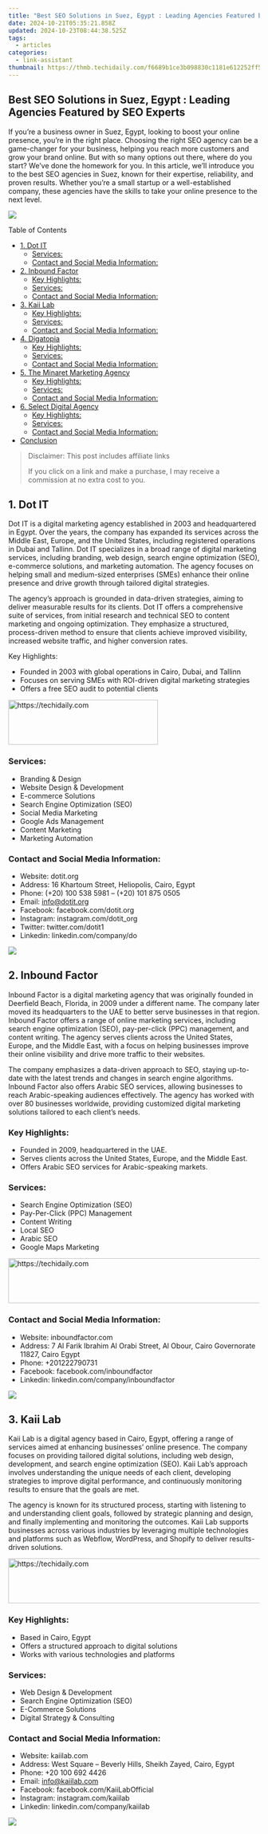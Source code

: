 ```yaml
---
title: "Best SEO Solutions in Suez, Egypt : Leading Agencies Featured by SEO Experts"
date: 2024-10-21T05:35:21.858Z
updated: 2024-10-23T08:44:38.525Z
tags:
  - articles
categories:
  - link-assistant
thumbnail: https://thmb.techidaily.com/f6689b1ce3b098830c1181e612252ff5b928460b4d7d4122dbd300e015bd5d6c.jpg
---
```


## Best SEO Solutions in Suez, Egypt : Leading Agencies Featured by SEO Experts

If you’re a business owner in Suez, Egypt, looking to boost your online presence, you’re in the right place. Choosing the right SEO agency can be a game-changer for your business, helping you reach more customers and grow your brand online. But with so many options out there, where do you start? We’ve done the homework for you. In this article, we’ll introduce you to the best SEO agencies in Suez, known for their expertise, reliability, and proven results. Whether you’re a small startup or a well-established company, these agencies have the skills to take your online presence to the next level.

![](https://www.link-assistant.com/articles/wp-content/uploads/2024/08/Dot-IT-.jpeg)

Table of Contents

* [1\. Dot IT](https://tools.techidaily.com/link-assistant/products/)  
   * [Services:](https://tools.techidaily.com/link-assistant/products/)  
   * [Contact and Social Media Information:](https://tools.techidaily.com/link-assistant/products/)
* [2\. Inbound Factor](https://tools.techidaily.com/link-assistant/products/)  
   * [Key Highlights:](https://tools.techidaily.com/link-assistant/products/)  
   * [Services:](https://tools.techidaily.com/link-assistant/products/)  
   * [Contact and Social Media Information:](https://tools.techidaily.com/link-assistant/products/)
* [3\. Kaii Lab](https://tools.techidaily.com/link-assistant/products/)  
   * [Key Highlights:](https://tools.techidaily.com/link-assistant/products/)  
   * [Services:](https://tools.techidaily.com/link-assistant/products/)  
   * [Contact and Social Media Information:](https://tools.techidaily.com/link-assistant/products/)
* [4\. Digatopia](https://tools.techidaily.com/link-assistant/products/)  
   * [Key Highlights:](https://tools.techidaily.com/link-assistant/products/)  
   * [Services:](https://tools.techidaily.com/link-assistant/products/)  
   * [Contact and Social Media Information:](https://tools.techidaily.com/link-assistant/products/)
* [5\. The Minaret Marketing Agency](https://tools.techidaily.com/link-assistant/products/)  
   * [Key Highlights:](https://tools.techidaily.com/link-assistant/products/)  
   * [Services:](https://tools.techidaily.com/link-assistant/products/)  
   * [Contact and Social Media Information:](https://tools.techidaily.com/link-assistant/products/)
* [6\. Select Digital Agency](https://tools.techidaily.com/link-assistant/products/)  
   * [Key Highlights:](https://tools.techidaily.com/link-assistant/products/)  
   * [Services:](https://tools.techidaily.com/link-assistant/products/)  
   * [Contact and Social Media Information:](https://tools.techidaily.com/link-assistant/products/)
* [Conclusion](https://tools.techidaily.com/link-assistant/products/)

>  Disclaimer: This post includes affiliate links
>
>  If you click on a link and make a purchase, I may receive a commission at no extra cost to you.
>

## 1\. Dot IT

Dot IT is a digital marketing agency established in 2003 and headquartered in Egypt. Over the years, the company has expanded its services across the Middle East, Europe, and the United States, including registered operations in Dubai and Tallinn. Dot IT specializes in a broad range of digital marketing services, including branding, web design, search engine optimization (SEO), e-commerce solutions, and marketing automation. The agency focuses on helping small and medium-sized enterprises (SMEs) enhance their online presence and drive growth through tailored digital strategies.

The agency’s approach is grounded in data-driven strategies, aiming to deliver measurable results for its clients. Dot IT offers a comprehensive suite of services, from initial research and technical SEO to content marketing and ongoing optimization. They emphasize a structured, process-driven method to ensure that clients achieve improved visibility, increased website traffic, and higher conversion rates.

Key Highlights:

* Founded in 2003 with global operations in Cairo, Dubai, and Tallinn
* Focuses on serving SMEs with ROI-driven digital marketing strategies
* Offers a free SEO audit to potential clients

<!-- affiliate ads begin -->
<a href="https://aligracehair.sjv.io/c/5597632/1948932/19272" target="_top" id="1948932">
  <img src="//a.impactradius-go.com/display-ad/19272-1948932" border="0" alt="https://techidaily.com" width="300" height="90"/>
</a>
<img height="0" width="0" src="https://aligracehair.sjv.io/i/5597632/1948932/19272" style="position:absolute;visibility:hidden;" border="0" />
<!-- affiliate ads end -->

### Services:

* Branding & Design
* Website Design & Development
* E-commerce Solutions
* Search Engine Optimization (SEO)
* Social Media Marketing
* Google Ads Management
* Content Marketing
* Marketing Automation

### Contact and Social Media Information:

* Website: dotit.org
* Address: 16 Khartoum Street, Heliopolis, Cairo, Egypt
* Phone: (+20) 100 538 5981 – (+20) 101 875 0505
* Email: info@dotit.org
* Facebook: facebook.com/dotit.org
* Instagram: instagram.com/dotit\_org
* Twitter: twitter.com/dotit1
* Linkedin: linkedin.com/company/do

![](https://www.link-assistant.com/articles/wp-content/uploads/2024/08/Inbound-Factor-1024x283.png)

## 2\. Inbound Factor

Inbound Factor is a digital marketing agency that was originally founded in Deerfield Beach, Florida, in 2009 under a different name. The company later moved its headquarters to the UAE to better serve businesses in that region. Inbound Factor offers a range of online marketing services, including search engine optimization (SEO), pay-per-click (PPC) management, and content writing. The agency serves clients across the United States, Europe, and the Middle East, with a focus on helping businesses improve their online visibility and drive more traffic to their websites.

The company emphasizes a data-driven approach to SEO, staying up-to-date with the latest trends and changes in search engine algorithms. Inbound Factor also offers Arabic SEO services, allowing businesses to reach Arabic-speaking audiences effectively. The agency has worked with over 80 businesses worldwide, providing customized digital marketing solutions tailored to each client’s needs.

### Key Highlights:

* Founded in 2009, headquartered in the UAE.
* Serves clients across the United States, Europe, and the Middle East.
* Offers Arabic SEO services for Arabic-speaking markets.

### Services:

* Search Engine Optimization (SEO)
* Pay-Per-Click (PPC) Management
* Content Writing
* Local SEO
* Arabic SEO
* Google Maps Marketing

<!-- affiliate ads begin -->
<a href="https://appsumo.8odi.net/c/5597632/2123728/7443" target="_top" id="2123728">
  <img src="//a.impactradius-go.com/display-ad/7443-2123728" border="0" alt="https://techidaily.com" width="728" height="90"/>
</a>
<img height="0" width="0" src="https://appsumo.8odi.net/i/5597632/2123728/7443" style="position:absolute;visibility:hidden;" border="0" />
<!-- affiliate ads end -->

### Contact and Social Media Information:

* Website: inboundfactor.com
* Address: 7 Al Farik Ibrahim Al Orabi Street, Al Obour, Cairo Governorate 11827, Cairo Egypt
* Phone: +201222790731
* Facebook: facebook.com/inboundfactor
* Linkedin: linkedin.com/company/inboundfactor

![](https://www.link-assistant.com/articles/wp-content/uploads/2024/08/Kaii-Lab.png)

## 3\. Kaii Lab

Kaii Lab is a digital agency based in Cairo, Egypt, offering a range of services aimed at enhancing businesses’ online presence. The company focuses on providing tailored digital solutions, including web design, development, and search engine optimization (SEO). Kaii Lab’s approach involves understanding the unique needs of each client, developing strategies to improve digital performance, and continuously monitoring results to ensure that the goals are met.

The agency is known for its structured process, starting with listening to and understanding client goals, followed by strategic planning and design, and finally implementing and monitoring the outcomes. Kaii Lab supports businesses across various industries by leveraging multiple technologies and platforms such as Webflow, WordPress, and Shopify to deliver results-driven solutions.

<!-- affiliate ads begin -->
<a href="https://laganoo.pxf.io/c/5597632/1657386/16446" target="_top" id="1657386">
  <img src="//a.impactradius-go.com/display-ad/16446-1657386" border="0" alt="https://techidaily.com" width="728" height="90"/>
</a>
<img height="0" width="0" src="https://laganoo.pxf.io/i/5597632/1657386/16446" style="position:absolute;visibility:hidden;" border="0" />
<!-- affiliate ads end -->

### Key Highlights:

* Based in Cairo, Egypt
* Offers a structured approach to digital solutions
* Works with various technologies and platforms

### Services:

* Web Design & Development
* Search Engine Optimization (SEO)
* E-Commerce Solutions
* Digital Strategy & Consulting

### Contact and Social Media Information:

* Website: kaiilab.com
* Address: West Square – Beverly Hills, Sheikh Zayed, Cairo, Egypt
* Phone: +20 100 692 4426
* Email: info@kaiilab.com
* Facebook: facebook.com/KaiiLabOfficial
* Instagram: instagram.com/kaiilab
* Linkedin: linkedin.com/company/kaiilab

![](https://www.link-assistant.com/articles/wp-content/uploads/2024/08/Digatopia.png)

<!-- affiliate ads begin -->
<span id="1531882">
					<video width="864" height="1536" style="cursor:pointer"
           poster="//a.impactradius-go.com/display-clicktoplayimage/1531882.png"
           onclick="if(!this.playClicked){this.play();this.setAttribute('controls',true);this.playClicked=true;}">
	   <source src="//a.impactradius-go.com/display-ad/16446-1531882">
	   <img src="//a.impactradius-go.com/display-clicktoplayimage/1531882.png" style="border: none; height: 100%; width: 100%; object-fit: contain">
	</video>
	<div style="width:540px;text-align:center"><a href="javascript:window.open(decodeURIComponent('https%3A%2F%2Flaganoo.pxf.io%2Fc%2F5597632%2F1531882%2F16446'), '_blank');void(0);">Click here</a></div>
</span>
<img height="0" width="0" src="https://imp.pxf.io/i/5597632/1531882/16446" style="position:absolute;visibility:hidden;" border="0" />
<!-- affiliate ads end -->

## 4\. Digatopia

Digatopia is a digital marketing and web solutions agency based in Egypt, established in 2018\. The company offers a range of digital services aimed at helping businesses enhance their online presence. With a focus on creating tailored marketing strategies, Digatopia works with clients across various industries to develop digital solutions that align with their specific needs. The company has grown from its origins as a small team to serving over 100 clients worldwide, providing services that include website design, e-commerce development, and mobile app creation.

Digatopia also specializes in search engine optimization (SEO), ensuring that clients’ websites are optimized to rank higher in search engine results. The agency emphasizes the importance of innovation in its approach to digital marketing, striving to turn clients’ ideas into effective digital realities. By offering a comprehensive suite of services, Digatopia aims to support businesses in achieving their goals in the increasingly competitive online marketplace.

### Key Highlights:

* Founded in 2018
* Based in Egypt
* Over 100 clients served worldwide

### Services:

* Website design and development
* E-commerce store development
* Mobile app design and development
* Search engine optimization (SEO)
* Social media management
* Content creation
* Ad campaign management
* 3D design
* Web hosting

### Contact and Social Media Information:

* Website: digatopia.com
* Address: Kafr El-Sheikh, Kafr El-Sheikh 33732, EG
* Phone: 201021341660
* Email: info@digatopia.com
* Facebook: facebook.com/digatopia
* Instagram: instagram.com/digatopia
* Twitter: twitter.com/digatopia
* Linkedin: linkedin.com/company/digatopia

![](https://www.link-assistant.com/articles/wp-content/uploads/2024/08/The-Minaret-Marketing-Agency.png)

## 5\. The Minaret Marketing Agency

The Minaret Marketing Agency is a digital marketing company based in Egypt, focusing on enhancing brand visibility and digital presence. The agency employs a blend of creativity and data-driven strategies to assist businesses in navigating the digital landscape. Their approach is rooted in crafting tailored strategies that align with their clients’ goals, helping them establish a lasting presence online.

Founded with the vision of acting as a guiding light for brands, The Minaret Marketing Agency offers a wide range of services. These services are designed to address various aspects of digital marketing, from foundational strategies and content development to social media engagement and web design. The agency emphasizes the importance of understanding the unique needs of each client and delivering customized solutions that contribute to long-term growth.

### Key Highlights:

* Specializes in digital marketing and brand elevation.
* Focuses on both creative and data-driven strategies.
* Provides a comprehensive range of services tailored to business growth.

### Services:

* Strategic Planning and Consulting
* Branding and Identity Development
* Content Strategy and SEO
* Social Media and Influencer Marketing
* Web and Mobile Development
* E-commerce and Lead Generation

### Contact and Social Media Information:

* Website: theminaretagency.com/Home
* Address: Apt 30, (C) Tower, University Towers, Taha Hussein St, El-Minya, Egypt
* Phone: +201151131131
* Email: Info@theminaretagency.com
* Facebook: facebook.com/TheMinaretAgency
* Instagram: instagram.com/theminaretagency

![](https://www.link-assistant.com/articles/wp-content/uploads/2024/08/Select-Digital-Agency.png)

<!-- affiliate ads begin -->
<a href="https://appsumo.8odi.net/c/5597632/2037356/7443" target="_top" id="2037356">
  <img src="//a.impactradius-go.com/display-ad/7443-2037356" border="0" alt="https://techidaily.com" width="728" height="90"/>
</a>
<img height="0" width="0" src="https://appsumo.8odi.net/i/5597632/2037356/7443" style="position:absolute;visibility:hidden;" border="0" />
<!-- affiliate ads end -->

<!-- affiliate ads begin -->
<a href="https://review-au.sjv.io/c/5597632/2098705/14409" target="_top" id="2098705">
  <img src="//a.impactradius-go.com/display-ad/14409-2098705" border="0" alt="https://techidaily.com" width="250" height="90"/>
</a>
<img height="0" width="0" src="https://review-au.sjv.io/i/5597632/2098705/14409" style="position:absolute;visibility:hidden;" border="0" />
<!-- affiliate ads end -->

## 6\. Select Digital Agency

Select Digital Agency is a digital marketing firm based in Cairo, Egypt, established in 2004\. The agency offers a broad range of services designed to help businesses enhance their online presence and achieve their digital goals. The company specializes in digital marketing, web development, and branding, providing tailored solutions that cater to the specific needs of various industries, including real estate, education, healthcare, and more.

Over the years, Select Digital Agency has built a reputation for delivering comprehensive digital marketing strategies that include search engine optimization (SEO), social media marketing, and pay-per-click (PPC) advertising. In addition to its marketing services, the agency also provides web development solutions, focusing on creating SEO-ready websites, e-commerce platforms, and multi-vendor sites. The company’s branding services cover visual identity, corporate identity, and promotional materials, aiming to create cohesive brand experiences across all marketing channels.

### Key Highlights:

* Established in 2004
* Offers services across multiple industries, including real estate, education, healthcare, and more
* Focuses on creating SEO-ready websites and comprehensive digital marketing strategies

<!-- affiliate ads begin -->
<a href="https://aligracehair.sjv.io/c/5597632/1896532/19272" target="_top" id="1896532">
  <img src="//a.impactradius-go.com/display-ad/19272-1896532" border="0" alt="https://techidaily.com" width="728" height="90"/>
</a>
<img height="0" width="0" src="https://aligracehair.sjv.io/i/5597632/1896532/19272" style="position:absolute;visibility:hidden;" border="0" />
<!-- affiliate ads end -->

### Services:

* Search Engine Optimization (SEO)
* Social Media Marketing
* Pay-Per-Click (PPC) Advertising
* Web Development
* Branding Services

<!-- affiliate ads begin -->
<a href="https://appsumo.8odi.net/c/5597632/2100533/7443" target="_top" id="2100533">
  <img src="//a.impactradius-go.com/display-ad/7443-2100533" border="0" alt="https://techidaily.com" width="728" height="90"/>
</a>
<img height="0" width="0" src="https://appsumo.8odi.net/i/5597632/2100533/7443" style="position:absolute;visibility:hidden;" border="0" />
<!-- affiliate ads end -->

### Contact and Social Media Information:

* Website: selectdigital.agency
* Address: 86 Hassan El Mamoun st. Nasr City, Cairo, Egypt
* Phone: +2 01001680815
* Email: info@selectdigital.agencyinfo@selectdigital.agency
* Facebook: facebook.com/selectdigital.agency
* Instagram: instagram.com/selectdigitalagency
* Linkedin: linkedin.com/company/selectdigital-agency

## Conclusion

In conclusion, the SEO landscape in Suez, Egypt, is steadily evolving, with several agencies making their mark by offering tailored and effective solutions for businesses looking to improve their online visibility. The agencies we’ve covered in this article exemplify the growing expertise and commitment within the region, providing a range of services that address the unique challenges of search engine optimization.

As more businesses in Suez recognize the importance of a strong online presence, these SEO agencies are well-equipped to help them navigate the complexities of digital marketing. With their deep understanding of local and global SEO strategies, these companies are positioned to play a key role in driving business growth and helping brands connect with their target audiences in more meaningful ways.

<ins class="adsbygoogle"
     style="display:block"
     data-ad-format="autorelaxed"
     data-ad-client="ca-pub-7571918770474297"
     data-ad-slot="1223367746"></ins>

<ins class="adsbygoogle"
     style="display:block"
     data-ad-client="ca-pub-7571918770474297"
     data-ad-slot="8358498916"
     data-ad-format="auto"
     data-full-width-responsive="true"></ins>

<span class="atpl-alsoreadstyle">Also read:</span>
<div><ul>
<li><a href="https://facebook-video-footage.techidaily.com/new-crafting-easy-youtube-animation-subscribe-bars-in-filmora-for-2024/"><u>[New] Crafting Easy YouTube Animation Subscribe Bars in Filmora for 2024</u></a></li>
<li><a href="https://digital-screen-recording.techidaily.com/updated-from-playback-to-perfection-expert-steam-video-guidance/"><u>[Updated] From Playback to Perfection Expert Steam Video Guidance</u></a></li>
<li><a href="https://discord-videos.techidaily.com/2024-approved-the-delicate-process-of-unjoining-discords/"><u>2024 Approved The Delicate Process of Unjoining Discords</u></a></li>
<li><a href="https://technical-tips.techidaily.com/comprehensive-insights-into-the-world-of-netflix-the-ultimate-streaming-giant/"><u>Comprehensive Insights Into the World of Netflix: The Ultimate Streaming Giant</u></a></li>
<li><a href="https://win-top.techidaily.com/demystifying-seo-key-concepts-answered-by-users-and-expert-tips-for-optimizing-with-powersuite/"><u>Demystifying SEO: Key Concepts Answered by Users & Expert Tips for Optimizing with PowerSuite</u></a></li>
<li><a href="https://snapchat-videos.techidaily.com/elevate-your-social-narrative-on-snapchat-a-selection-of-over-120-storytelling-ideas-for-2024/"><u>Elevate Your Social Narrative on Snapchat A Selection of Over 120 Storytelling Ideas for 2024</u></a></li>
<li><a href="https://win-solutions.techidaily.com/fixes-and-solutions-resolving-mass-effect-trilogy-lag-issues/"><u>Fixes and Solutions: Resolving Mass Effect Trilogy Lag Issues</u></a></li>
<li><a href="https://win-top.techidaily.com/guide-complet-pour-rechercher-des-fichiers-disparus-dans-windows-10-et-11-8-techniques-essentielles/"><u>Guide Complet Pour Rechercher Des Fichiers Disparus Dans Windows 10 Et 11 - 8 Techniques Essentielles</u></a></li>
<li><a href="https://apple-account.techidaily.com/in-2024-how-to-create-an-apple-developer-account-on-iphone-11-pro-max-by-drfone-ios/"><u>In 2024, How To Create an Apple Developer Account On iPhone 11 Pro Max</u></a></li>
<li><a href="https://youtube-sure.techidaily.com/24-top-9-free-youtube-logo-makers/"><u>In 2024, Top 9 Free YouTube Logo Makers</u></a></li>
<li><a href="https://win-top.techidaily.com/mastering-linkbait-techniques-for-enhanced-visibility-clear-explanations-and-proven-seo-hacks/"><u>Mastering Linkbait Techniques for Enhanced Visibility: Clear Explanations & Proven SEO Hacks</u></a></li>
<li><a href="https://win-top.techidaily.com/mastering-url-basics-and-enhancing-seo-techniques-using-seo-powersuite-a-complete-breakdown/"><u>Mastering URL Basics and Enhancing SEO Techniques Using SEO PowerSuite - A Complete Breakdown</u></a></li>
<li><a href="https://win-top.techidaily.com/protect-your-reputation-essential-8-strategies-to-shun-spam-labels-and-thrive-in-email-marketing-with-massmail/"><u>Protect Your Reputation: Essential 8 Strategies to Shun Spam Labels and Thrive in Email Marketing with MassMail</u></a></li>
<li><a href="https://win-top.techidaily.com/reviving-historical-strategies-in-digital-advertising-using-massmail-tech-innovations/"><u>Reviving Historical Strategies in Digital Advertising Using MassMail Tech Innovations</u></a></li>
<li><a href="https://win-top.techidaily.com/ssd-migration-mit-windows-10-zwei-leicht-verstandliche-losungen-zum-wechseln-ihrer-festplatte/"><u>SSD-Migration Mit Windows 10: Zwei Leicht Verständliche Lösungen Zum Wechseln Ihrer Festplatte</u></a></li>
<li><a href="https://buynow-tips.techidaily.com/the-catalina-leap-upgrading-to-newest-macos-version/"><u>The Catalina Leap: Upgrading to Newest MacOS Version</u></a></li>
<li><a href="https://win-top.techidaily.com/windows-11-neu-installieren-ohne-tpm-secure-boot-bequem-und-schnell-erklart/"><u>Windows 11 Neu Installieren? Ohne TPM, Secure Boot - Bequem Und Schnell Erklärt!</u></a></li>
</ul></div>


